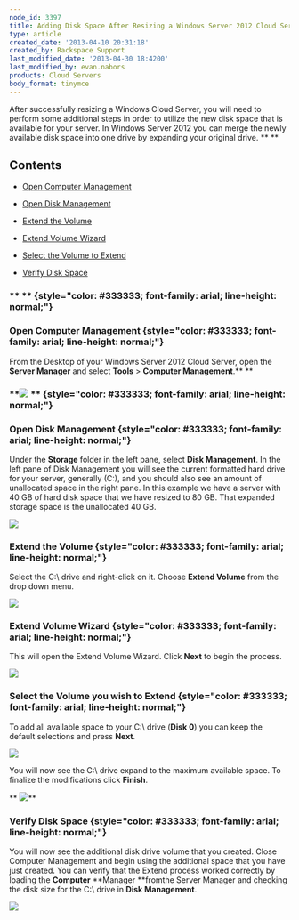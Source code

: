 ```yaml
---
node_id: 3397
title: Adding Disk Space After Resizing a Windows Server 2012 Cloud Server
type: article
created_date: '2013-04-10 20:31:18'
created_by: Rackspace Support
last_modified_date: '2013-04-30 18:4200'
last_modified_by: evan.nabors
products: Cloud Servers
body_format: tinymce
---
```


After successfully resizing a Windows Cloud Server, you will need to
perform some additional steps in order to utilize the new disk space
that is available for your server. In Windows Server 2012 you can merge
the newly available disk space into one drive by expanding your original
drive. ** **

 

Contents
--------

-   [Open Computer Management](#opencomputermanagement)

-   [Open Disk Management](#opendiskmanagement)

-   [Extend the Volume](#extendthevolume)

-   [Extend Volume Wizard](#volumewizard)

-   [Select the Volume to Extend](#volumeyouwishtoextend)

-   [Verify Disk Space](#verifydiskspace)

### ** ** {style="color: #333333; font-family: arial; line-height: normal;"}

### **Open Computer Management** {style="color: #333333; font-family: arial; line-height: normal;"}

From the Desktop of your Windows Server 2012 Cloud Server, open
the **Server Manager** and select **Tools** \> **Computer
Management**.** **

### **![](/knowledge_center/sites/default/files/field/image/tools_computer_manager.png) ** {style="color: #333333; font-family: arial; line-height: normal;"}

### **Open Disk Management** {style="color: #333333; font-family: arial; line-height: normal;"}

Under the **Storage** folder in the left pane, select **Disk
Management**. In the left pane of Disk Management you will see the
current formatted hard drive for your server, generally (C:), and you
should also see an amount of unallocated space in the right pane. In
this example we have a server with 40 GB of hard disk space that we have
resized to 80 GB. That expanded storage space is the unallocated 40 GB. 

![](/knowledge_center/sites/default/files/field/image/disk_managment.png)

### Extend the Volume {style="color: #333333; font-family: arial; line-height: normal;"}

Select the C:\\ drive and right-click on it.  Choose **Extend
Volume** from the drop down menu.

**![](/knowledge_center/sites/default/files/field/image/extend_volume.png)**

### **Extend Volume Wizard**  {style="color: #333333; font-family: arial; line-height: normal;"}

This will open the Extend Volume Wizard. Click **Next** to begin the
process.

![](/knowledge_center/sites/default/files/field/image/extend_1.png)

### Select the Volume you wish to Extend {style="color: #333333; font-family: arial; line-height: normal;"}

To add all available space to your C:\\ drive (**Disk 0**) you can keep
the default selections and press **Next**.

![](/knowledge_center/sites/default/files/field/image/extend_2.png)

You will now see the C:\\ drive expand to the maximum available space.
To finalize the modifications click **Finish**.

** ![](/knowledge_center/sites/default/files/field/image/extend_3.png)**

### **Verify Disk Space** {style="color: #333333; font-family: arial; line-height: normal;"}

You will now see the additional disk drive volume that you created.
 Close Computer Management and begin using the additional space that you
have just created.  You can verify that the Extend process worked
correctly by loading the **Computer** **Manager **fromthe Server
Manager and checking the disk size for the C:\\ drive in **Disk
Management**.

![](/knowledge_center/sites/default/files/field/image/verify.png)

